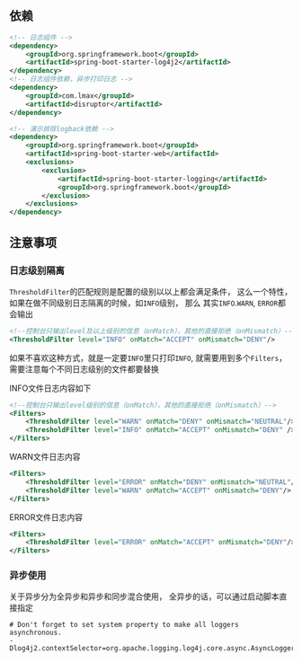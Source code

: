 
## 依赖
```xml
<!-- 日志组件 -->
<dependency>
    <groupId>org.springframework.boot</groupId>
    <artifactId>spring-boot-starter-log4j2</artifactId>
</dependency>
<!-- 日志组件依赖，异步打印日志 -->
<dependency>
    <groupId>com.lmax</groupId>
    <artifactId>disruptor</artifactId>
</dependency>

<!-- 演示排除logback依赖 -->
<dependency>
    <groupId>org.springframework.boot</groupId>
    <artifactId>spring-boot-starter-web</artifactId>
    <exclusions>
        <exclusion>
            <artifactId>spring-boot-starter-logging</artifactId>
            <groupId>org.springframework.boot</groupId>
        </exclusion>
    </exclusions>
</dependency>
```
## 注意事项

### 日志级别隔离
`ThresholdFilter`的匹配规则是配置的级别以以上都会满足条件， 这么一个特性，如果在做不同级别日志隔离的时候，如`INFO`级别， 那么
其实`INFO`.`WARN`, `ERROR`都会输出
```xml
<!--控制台只输出level及以上级别的信息（onMatch），其他的直接拒绝（onMismatch）-->
<ThresholdFilter level="INFO" onMatch="ACCEPT" onMismatch="DENY"/>
```
如果不喜欢这种方式，就是一定要`INFO`里只打印`INFO`, 就需要用到多个`Filters`，需要注意每个不同日志级别的文件都要替换

INFO文件日志内容如下
```xml
<!--控制台只输出level级别的信息（onMatch），其他的直接拒绝（onMismatch）-->
<Filters>
    <ThresholdFilter level="WARN" onMatch="DENY" onMismatch="NEUTRAL"/>
    <ThresholdFilter level="INFO" onMatch="ACCEPT" onMismatch="DENY" />
</Filters>
```

WARN文件日志内容
```xml
<Filters>
    <ThresholdFilter level="ERROR" onMatch="DENY" onMismatch="NEUTRAL"/>
    <ThresholdFilter level="WARN" onMatch="ACCEPT" onMismatch="DENY"/>
</Filters>
```

ERROR文件日志内容
```xml
<Filters>
    <ThresholdFilter level="ERROR" onMatch="ACCEPT" onMismatch="DENY"/>
</Filters>
```

### 异步使用
关于异步分为全异步和异步和同步混合使用， 全异步的话，可以通过启动脚本直接指定
```shell
# Don't forget to set system property to make all loggers asynchronous.
-Dlog4j2.contextSelector=org.apache.logging.log4j.core.async.AsyncLoggerContextSelector
```
